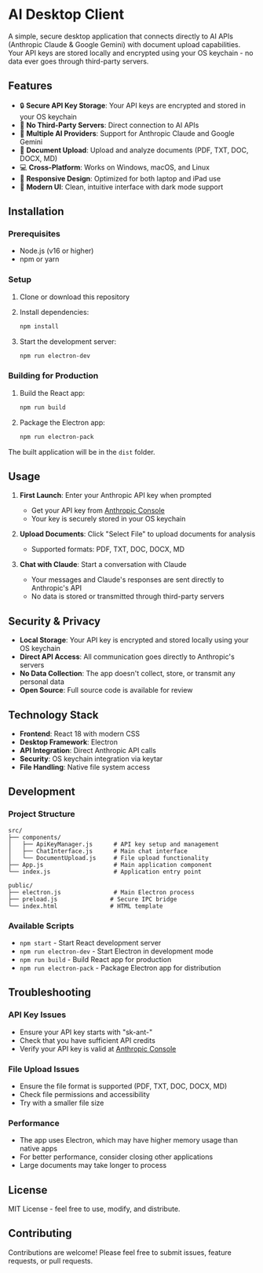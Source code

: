 # AI Desktop Client

A simple, secure desktop application that connects directly to AI APIs (Anthropic Claude & Google Gemini) with document upload capabilities. Your API keys are stored locally and encrypted using your OS keychain - no data ever goes through third-party servers.

## Features

- 🔒 **Secure API Key Storage**: Your API keys are encrypted and stored in your OS keychain
- 🚫 **No Third-Party Servers**: Direct connection to AI APIs
- 🤖 **Multiple AI Providers**: Support for Anthropic Claude and Google Gemini
- 📄 **Document Upload**: Upload and analyze documents (PDF, TXT, DOC, DOCX, MD)
- 💻 **Cross-Platform**: Works on Windows, macOS, and Linux
- 📱 **Responsive Design**: Optimized for both laptop and iPad use
- 🎨 **Modern UI**: Clean, intuitive interface with dark mode support

## Installation

### Prerequisites

- Node.js (v16 or higher)
- npm or yarn

### Setup

1. Clone or download this repository
2. Install dependencies:
   ```bash
   npm install
   ```

3. Start the development server:
   ```bash
   npm run electron-dev
   ```

### Building for Production

1. Build the React app:
   ```bash
   npm run build
   ```

2. Package the Electron app:
   ```bash
   npm run electron-pack
   ```

The built application will be in the `dist` folder.

## Usage

1. **First Launch**: Enter your Anthropic API key when prompted
   - Get your API key from [Anthropic Console](https://console.anthropic.com/)
   - Your key is securely stored in your OS keychain

2. **Upload Documents**: Click "Select File" to upload documents for analysis
   - Supported formats: PDF, TXT, DOC, DOCX, MD

3. **Chat with Claude**: Start a conversation with Claude
   - Your messages and Claude's responses are sent directly to Anthropic's API
   - No data is stored or transmitted through third-party servers

## Security & Privacy

- **Local Storage**: Your API key is encrypted and stored locally using your OS keychain
- **Direct API Access**: All communication goes directly to Anthropic's servers
- **No Data Collection**: The app doesn't collect, store, or transmit any personal data
- **Open Source**: Full source code is available for review

## Technology Stack

- **Frontend**: React 18 with modern CSS
- **Desktop Framework**: Electron
- **API Integration**: Direct Anthropic API calls
- **Security**: OS keychain integration via keytar
- **File Handling**: Native file system access

## Development

### Project Structure

```
src/
├── components/
│   ├── ApiKeyManager.js      # API key setup and management
│   ├── ChatInterface.js      # Main chat interface
│   └── DocumentUpload.js     # File upload functionality
├── App.js                    # Main application component
└── index.js                  # Application entry point

public/
├── electron.js               # Main Electron process
├── preload.js               # Secure IPC bridge
└── index.html               # HTML template
```

### Available Scripts

- `npm start` - Start React development server
- `npm run electron-dev` - Start Electron in development mode
- `npm run build` - Build React app for production
- `npm run electron-pack` - Package Electron app for distribution

## Troubleshooting

### API Key Issues
- Ensure your API key starts with "sk-ant-"
- Check that you have sufficient API credits
- Verify your API key is valid at [Anthropic Console](https://console.anthropic.com/)

### File Upload Issues
- Ensure the file format is supported (PDF, TXT, DOC, DOCX, MD)
- Check file permissions and accessibility
- Try with a smaller file size

### Performance
- The app uses Electron, which may have higher memory usage than native apps
- For better performance, consider closing other applications
- Large documents may take longer to process

## License

MIT License - feel free to use, modify, and distribute.

## Contributing

Contributions are welcome! Please feel free to submit issues, feature requests, or pull requests.
